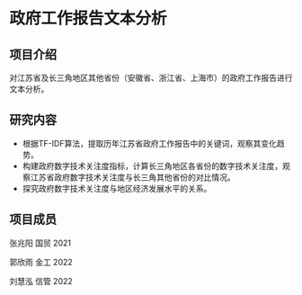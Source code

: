 # 政府工作报告文本分析

## 项目介绍

对江苏省及长三角地区其他省份（安徽省、浙江省、上海市）的政府工作报告进行文本分析。

## 研究内容

- 根据TF-IDF算法，提取历年江苏省政府工作报告中的关键词，观察其变化趋势。
- 构建政府数字技术关注度指标，计算长三角地区各省份的数字技术关注度，观察江苏省政府数字技术关注度与长三角其他省份的对比情况。
- 探究政府数字技术关注度与地区经济发展水平的关系。

## 项目成员
张兆阳 国贸 2021

郭欣雨 金工 2022

刘慧泓 信管 2022